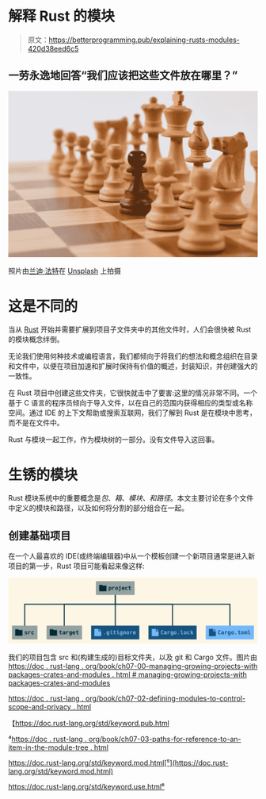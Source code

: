 # 解释 Rust 的模块

> 原文：<https://betterprogramming.pub/explaining-rusts-modules-420d38eed6c5>

## 一劳永逸地回答“我们应该把这些文件放在哪里？”

![](img/310fd50d8a9dd769f54b8bdb8e44de4a.png)

照片由[兰迪·法特](https://unsplash.com/@randyfath?utm_source=unsplash&utm_medium=referral&utm_content=creditCopyText)在 [Unsplash](https://unsplash.com/s/photos/different?utm_source=unsplash&utm_medium=referral&utm_content=creditCopyText) 上拍摄

# 这是不同的

当从 [Rust](https://www.rust-lang.org/) 开始并需要扩展到项目子文件夹中的其他文件时，人们会很快被 Rust 的模块概念绊倒。

无论我们使用何种技术或编程语言，我们都倾向于将我们的想法和概念组织在目录和文件中，以便在项目加速和扩展时保持有价值的概述，封装知识，并创建强大的一致性。

在 Rust 项目中创建这些文件夹，它很快就击中了要害:这里的情况非常不同。一个基于 C 语言的程序员倾向于导入文件，以在自己的范围内获得相应的类型或名称空间。通过 IDE 的上下文帮助或搜索互联网，我们了解到 Rust 是在模块中思考，而不是在文件中。

Rust 与模块一起工作，作为模块树的一部分。没有文件导入这回事。

# 生锈的模块

Rust 模块系统中的重要概念是*包*、*箱*、*模块、*和*路径*。本文主要讨论在多个文件中定义的模块和路径，以及如何将分割的部分组合在一起。

## 创建基础项目

在一个人最喜欢的 IDE(或终端编辑器)中从一个模板创建一个新项目通常是进入新项目的第一步，Rust 项目可能看起来像这样:

![](img/f3afbb4b8512155bd23b28cfdd94fec6.png)

我们的项目包含 src 和(构建生成的)目标文件夹，以及 git 和 Cargo 文件。图片由[https://doc . rust-lang . org/book/ch07-00-managing-growing-projects-with packages-crates-and-modules . html # managing-growing-projects-with packages-crates-and-modules](https://medium.com/u/e87e74fe43b2#managing-growing-projects-with-packages-crates-and-modules)

[https://doc . rust-lang . org/book/ch07-02-defining-modules-to-control-scope-and-privacy . html](https://doc.rust-lang.org/book/ch07-02-defining-modules-to-control-scope-and-privacy.html)

【https://doc.rust-lang.org/std/keyword.pub.html 

⁴[https://doc . rust-lang . org/book/ch07-03-paths-for-reference-to-an-item-in-the-module-tree . html](https://doc.rust-lang.org/book/ch07-03-paths-for-referring-to-an-item-in-the-module-tree.html)

https://doc.rust-lang.org/std/keyword.mod.html[⁵](https://doc.rust-lang.org/std/keyword.mod.html)

https://doc.rust-lang.org/std/keyword.use.html⁶